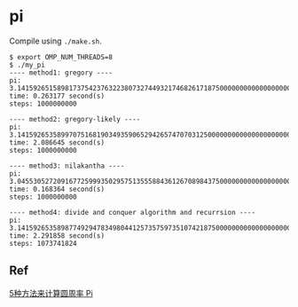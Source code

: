 # pi

Compile using `./make.sh`.

```shell
$ export OMP_NUM_THREADS=8
$ ./my_pi 
---- method1: gregory ----
pi: 3.14159265158981737542376322380732744932174682617187500000000000000000000000000000
time: 0.263177 second(s)
steps: 1000000000

---- method2: gregory-likely ----
pi: 3.14159265358997075168190349359065294265747070312500000000000000000000000000000000
time: 2.086645 second(s)
steps: 1000000000

---- method3: nilakantha ----
pi: 3.04553052720916772599935029575135558843612670898437500000000000000000000000000000
time: 0.168364 second(s)
steps: 1000000000

---- method4: divide and conquer algorithm and recurrsion ----
pi: 3.14159265358987749294783498044125735759735107421875000000000000000000000000000000
time: 2.291858 second(s)
steps: 1073741824
```

## Ref

[5种方法来计算圆周率 Pi](https://zh.m.wikihow.com/%E8%AE%A1%E7%AE%97%E5%9C%86%E5%91%A8%E7%8E%87-Pi)

